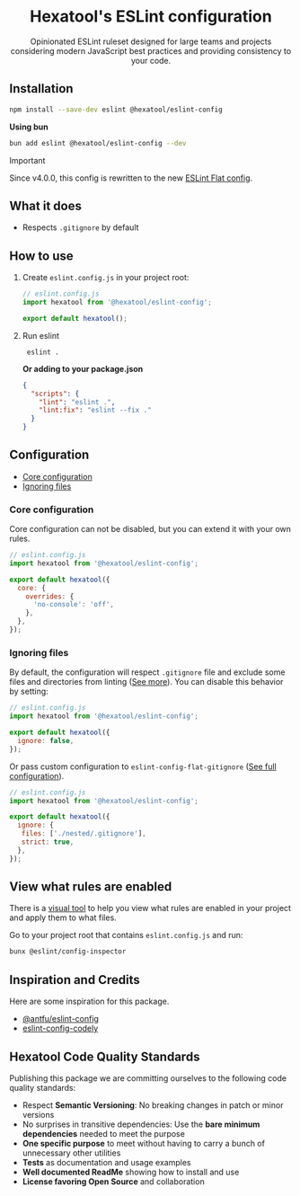 <h1 align="center">
  Hexatool's ESLint configuration
</h1>

<p align="center">
  Opinionated ESLint ruleset designed for large teams and projects considering modern JavaScript best practices and
  providing consistency to your code.
</p>

## Installation

```bash
npm install --save-dev eslint @hexatool/eslint-config
```

**Using bun**

```bash
bun add eslint @hexatool/eslint-config --dev
```

> [!IMPORTANT]
> Since v4.0.0, this config is rewritten to the
> new [ESLint Flat config](https://eslint.org/docs/latest/use/configure/configuration-files-new).

## What it does

- Respects `.gitignore` by default

## How to use

1. Create `eslint.config.js` in your project root:

    ```js
    // eslint.config.js
    import hexatool from '@hexatool/eslint-config';

    export default hexatool();
    ```

2. Run eslint

    ```shell
     eslint .
    ```

    **Or adding to your package.json**

    ```json
    {
      "scripts": {
        "lint": "eslint .",
        "lint:fix": "eslint --fix ."
      }
    }
    ```

## Configuration

- [Core configuration](#core-configuration)
- [Ignoring files](#ignoring-files)

### Core configuration

Core configuration can not be disabled, but you can extend it with your own rules.

```js
// eslint.config.js
import hexatool from '@hexatool/eslint-config';

export default hexatool({
  core: {
    overrides: {
      'no-console': 'off',
    },
  },
});
```

### Ignoring files

By default, the configuration will respect `.gitignore` file and exclude some files and directories from linting 
([See more](./src/config/ignore/ignore.globs.ts)). You can disable this behavior by setting:

```js
// eslint.config.js
import hexatool from '@hexatool/eslint-config';

export default hexatool({
  ignore: false,
});
```

Or pass custom configuration to `eslint-config-flat-gitignore`
([See full configuration](https://github.com/antfu/eslint-config-flat-gitignore/blob/main/src/index.ts#L7)).

```js
// eslint.config.js
import hexatool from '@hexatool/eslint-config';

export default hexatool({
  ignore: {
   files: ['./nested/.gitignore'],
   strict: true,
  },
});
```

## View what rules are enabled

There is a [visual tool](https://github.com/eslint/config-inspector) to help you view what rules are enabled in your 
project and apply them to what files.

Go to your project root that contains `eslint.config.js` and run:

```bash
bunx @eslint/config-inspector
```

## Inspiration and Credits

Here are some inspiration for this package.

-   [@antfu/eslint-config](https://github.com/antfu/eslint-config)
-   [eslint-config-codely](https://github.com/CodelyTV/eslint-config-codely)

## Hexatool Code Quality Standards

Publishing this package we are committing ourselves to the following code quality standards:

-   Respect **Semantic Versioning**: No breaking changes in patch or minor versions
-   No surprises in transitive dependencies: Use the **bare minimum dependencies** needed to meet the purpose
-   **One specific purpose** to meet without having to carry a bunch of unnecessary other utilities
-   **Tests** as documentation and usage examples
-   **Well documented ReadMe** showing how to install and use
-   **License favoring Open Source** and collaboration
